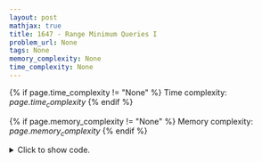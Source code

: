 ```yaml
---
layout: post
mathjax: true
title: 1647 - Range Minimum Queries I
problem_url: None
tags: None
memory_complexity: None
time_complexity: None
---
```




{% if page.time_complexity != "None" %}
Time complexity: ${{ page.time_complexity }}$
{% endif %}

{% if page.memory_complexity != "None" %}
Memory complexity: ${{ page.memory_complexity }}$
{% endif %}

<details>
<summary>
<p style="display:inline">Click to show code.</p>
</summary>
```cpp
{% raw %}
using namespace std;
using ll = long long;
using ii = pair<int, int>;
using vi = vector<int>;
ll INF = 1e17;
struct segment_tree
{
    int n;
    vector<ll> t;
    segment_tree(vi const &a)
    {
        n = (int)a.size();
        t.resize(4 * (int)a.size());
        build(a, 1, 0, n - 1);
    }
    ll merge(ll a, ll b) { return min(a, b); }
    void build(vi const &a, int v, int tl, int tr)
    {
        if (tl == tr)
            t[v] = a[tl];
        else
        {
            int tm = (tl + tr) / 2;
            build(a, 2 * v, tl, tm);
            build(a, 2 * v + 1, tm + 1, tr);
            t[v] = merge(t[2 * v], t[2 * v + 1]);
        }
    }
    auto query(int v, int tl, int tr, int ql, int qr)
    {
        if (tl == ql and tr == qr)
            return t[v];
        else if (ql > qr)
            return INF;
        else
        {
            int tm = (tl + tr) / 2;
            return merge(query(2 * v, tl, tm, ql, min(tm, qr)),
                         query(2 * v + 1, tm + 1, tr, max(tm + 1, ql), qr));
        }
    }
};
int main(void)
{
    int n, q;
    cin >> n >> q;
    vi a(n);
    for (auto &ai : a)
        cin >> ai;
    segment_tree st(a);
    while (q--)
    {
        int ql, qr;
        cin >> ql >> qr, ql--, qr--;
        cout << st.query(1, 0, n - 1, ql, qr) << endl;
    }
    return 0;
}

{% endraw %}
```
</details>

